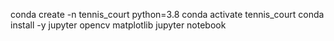 conda create -n tennis_court python=3.8
conda activate tennis_court
conda install -y jupyter opencv matplotlib
jupyter notebook
